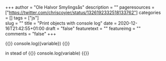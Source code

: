 +++
author = "Ole Halvor Smylingsås"
description = ""
pageresources = ["https://twitter.com/chriscoyier/status/1326192332518133762"]
categories = []
tags = ["js"]     
slug = ""
title = "Print objects with console log"
date = 2020-12-16T21:42:55+01:00
draft = "false"
featuretext = ""
featureimg = ""
comments = "false"
+++

<!--more-->
{{<highlight js>}}
console.log({variable})
{{</highlight>}}

in stead of
{{<highlight js>}}
console.log(variable)
{{</highlight>}}